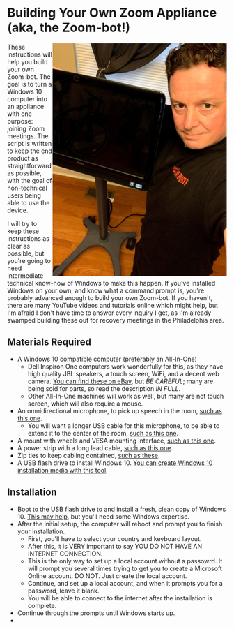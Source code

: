 # Building Your Own Zoom Appliance (aka, the Zoom-bot!)

<img align="right" width="400" src="img/zoom-bot-1.jpg">
These instructions will help you build your own Zoom-bot. The goal is to turn a Windows 10 computer into an appliance with one purpose: joining Zoom meetings. The script is written to keep the end product as straightforward as possible, with the goal of non-technical users being able to use the device.

I will try to keep these instructions as clear as possible, but you're going to need intermediate technical know-how of Windows to make this happen. If you've installed Windows on your own, and know what a command prompt is, you're probably advanced enough to build your own Zoom-bot. If you haven't, there are many YouTube videos and tutorials online which might help, but I'm afraid I don't have time to answer every inquiry I get, as I'm already swamped building these out for recovery meetings in the Philadelphia area.

## Materials Required

* A Windows 10 compatible computer (preferably an All-In-One)
    * Dell Inspiron One computers work wonderfully for this, as they have high quality JBL speakers, a touch screen, WiFi, and a decent web camera. [You can find these on eBay](https://www.ebay.com/sch/i.html?_from=R40&_trksid=p2334524.m570.l1313&_nkw=dell+inspiron+one+%282305%2C2310%2C2320%2C2330%29&_sacat=171957), but *BE CAREFUL*; many are being sold for parts, so read the description *IN FULL*.
    * Other All-In-One machines will work as well, but many are not touch screen, which will also require a mouse.
* An omnidirectional microphone, to pick up speech in the room, [such as this one](https://smile.amazon.com/gp/product/B00N1YPXW2/).
    * You will want a longer USB cable for this microphone, to be able to extend it to the center of the room, [such as this one](https://smile.amazon.com/gp/product/B002KL8N6A/).
* A mount with wheels and VESA mounting interface, [such as this one](https://smile.amazon.com/Rfiver-Rolling-Universal-Display-Trolley/dp/B07JHWCQW5/).
* A power strip with a long lead cable, [such as this one](https://smile.amazon.com/Kensington-Guardian-15-Foot-Protector-K38215NA/dp/B00PBWV6SW/).
* Zip ties to keep cabling contained, [such as these](https://smile.amazon.com/Pounds-Tensile-Strength-Pieces-Karoka/dp/B08K4PTCW1/).
* A USB flash drive to install Windows 10. [You can create Windows 10 installation media with this tool](https://go.microsoft.com/fwlink/?LinkId=691209).

## Installation

* Boot to the USB flash drive to and install a fresh, clean copy of Windows 10. [This may help](https://www.windowscentral.com/how-do-clean-installation-windows-10), but you'll need some Windows expertise.
* After the initial setup, the computer will reboot and prompt you to finish your installation.
    * First, you'll have to select your country and keyboard layout.
    * After this, it is VERY important to say YOU DO NOT HAVE AN INTERNET CONNECTION.
    * This is the only way to set up a local account without a passowrd. It will prompt you several times trying to get you to create a Microsoft Online account. DO NOT. Just create the local account.
    * Continue, and set up a local account, and when it prompts you for a password, leave it blank.
    * You will be able to connect to the internet after the installation is complete.
* Continue through the prompts until Windows starts up.
* 
